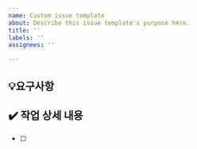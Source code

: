 ```yaml
---
name: Custom issue template
about: Describe this issue template's purpose here.
title: ''
labels: ''
assignees: ''

---
```


## 💡요구사항
>
## ✔️ 작업 상세 내용
- [ ]
